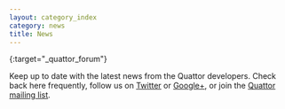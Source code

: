 ```yaml
---
layout: category_index
category: news
title: News
---
```


[quattor-list]: https://groups.google.com/forum/#!forum/quattor
{:target="_quattor_forum"}

<!--
{% assign category_items = site.categories.news %}
-->

Keep up to date with the latest news from the Quattor developers. Check back
here frequently, follow us on
[Twitter](https://twitter.com/#!/QuattorToolkit) or [Google+](https://plus.google.com/u/0/b/106108753304191902209/106108753304191902209/posts),
 or join the [Quattor mailing list][quattor-list].
